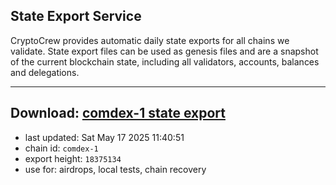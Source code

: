 ## State Export Service
CryptoCrew provides automatic daily state exports for all chains we validate. State export files can be used as genesis files and are a snapshot of the current blockchain state, including all validators, accounts, balances and delegations.

---
**Download: [comdex-1 state export](https://dl-eu2.ccvalidators.com/SERVICE/comdex/comdex-1_export_18375134.json)**
---

- last updated: Sat May 17 2025 11:40:51
- chain id: `comdex-1`
- export height: `18375134`
- use for: airdrops, local tests, chain recovery
